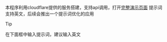 本程序利用cloudflare提供的服务搭建，支持api调用，打开[完整演示页面](https://cinzy.com/txt2img)
提示词支持英文，后续会推出一个提示词优化的应用
> [!TIP]
> 在下面框中输入提示词，建议输入英文

<p id=user-content-txt2img></p>

<!-- ##{"script":"<script>document.getElementById('user-content-txt2img').innerHTML='<div class=container><input type=text id=prompt value=dog rows=3 /> <a id=submit-button title=使用的是sd文生图模型！ data-umami-event=生成图片 style=cursor:pointer>开始AI生成图片</a><p></p><div class=aiimage id=image-container style=text-align:center;><div class=progress-bar style=display:none;><p></p><center>生成过程大概需要10秒</center></div></div></div>';const promptInput = document.getElementById('prompt'); const submitButton = document.getElementById('submit-button'); const imageContainer = document.getElementById('image-container'); const progressBar = document.querySelector('.progress-bar'); const progressBarInner = progressBar.querySelector('.progress-bar-inner'); submitButton.addEventListener('click', async () => { console.log('abc'); const prompt = promptInput.value; progressBar.style.display = 'block'; const requestBody = { content: prompt, }; const response = await fetch('https://cinzy.com/txt2img/'+prompt, { method: 'POST', headers: { 'Content-Type': 'application/json', }, body: JSON.stringify(requestBody), }); if (response.ok) { console.log(response); const imageBlob = await response.blob(); const imageUrl = URL.createObjectURL(imageBlob); const image = document.createElement('img'); image.src = imageUrl; imageContainer.insertBefore(image, imageContainer.children[1]); progressBar.style.display = 'none'; } else { alert('Error generating image'); } });</script>","style":"<style>.container{max-width:100%;margin:10px 10px 10px 10px;padding: 10px;}.aiimage {  width: 380px;max-width: 380px;border-radius: 8px;}.aiimage img {  max-width: 380px;max-height: 380px;border-radius: 8px;box-shadow: 0 0 15px #aaaaaa;}.progress-bar {  width: 380px;max-width: 380px;height: 380px;max-height: 380px;margin: auto;border-radius: 8px;overflow: hidden;color:  #FFFFFF;background-color: #aaaaaa;box-shadow: 0 0 15px #aaaaaa;margin: auto;position: relative;animation: move 1s infinite alternate;}@keyframes move {0% {top: 0;}  100% {top: calc(20px);}}</style>"}## -->